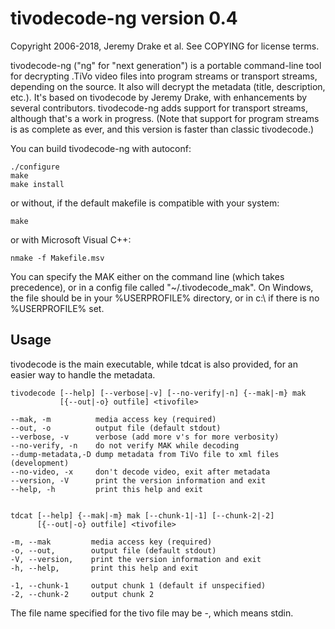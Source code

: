tivodecode-ng version 0.4
=========================

Copyright 2006-2018, Jeremy Drake et al.
See COPYING for license terms.

tivodecode-ng ("ng" for "next generation") is a portable command-line
tool for decrypting .TiVo video files into program streams or transport
streams, depending on the source. It also will decrypt the metadata
(title, description, etc.). It's based on tivodecode by Jeremy Drake,
with enhancements by several contributors. tivodecode-ng adds support
for transport streams, although that's a work in progress. (Note that
support for program streams is as complete as ever, and this version is
faster than classic tivodecode.)

You can build tivodecode-ng with autoconf:

    ./configure
    make
    make install

or without, if the default makefile is compatible with your system:

    make

or with Microsoft Visual C++:

    nmake -f Makefile.msv

You can specify the MAK either on the command line (which takes
precedence), or in a config file called "~/.tivodecode_mak". On Windows,
the file should be in your %USERPROFILE% directory, or in c:\ if there
is no %USERPROFILE% set.


Usage
-----

tivodecode is the main executable, while tdcat is also provided, for an
easier way to handle the metadata.


    tivodecode [--help] [--verbose|-v] [--no-verify|-n] {--mak|-m} mak
               [{--out|-o} outfile] <tivofile>

    --mak, -m          media access key (required)
    --out, -o          output file (default stdout)
    --verbose, -v      verbose (add more v's for more verbosity)
    --no-verify, -n    do not verify MAK while decoding
    --dump-metadata,-D dump metadata from TiVo file to xml files (development)
    --no-video, -x     don't decode video, exit after metadata
    --version, -V      print the version information and exit
    --help, -h         print this help and exit


    tdcat [--help] {--mak|-m} mak [--chunk-1|-1] [--chunk-2|-2]
          [{--out|-o} outfile] <tivofile>

    -m, --mak         media access key (required)
    -o, --out,        output file (default stdout)
    -V, --version,    print the version information and exit
    -h, --help,       print this help and exit

    -1, --chunk-1     output chunk 1 (default if unspecified)
    -2, --chunk-2     output chunk 2


The file name specified for the tivo file may be -, which means stdin.
